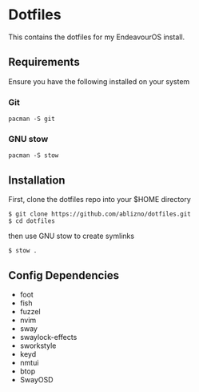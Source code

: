 # Dotfiles

This contains the dotfiles for my EndeavourOS install.

## Requirements

Ensure you have the following installed on your system

### Git

```
pacman -S git
```

### GNU stow

```
pacman -S stow
```

## Installation

First, clone the dotfiles repo into your $HOME directory

```
$ git clone https://github.com/ablizno/dotfiles.git
$ cd dotfiles
```

then use GNU stow to create symlinks

```
$ stow .
```

## Config Dependencies
- foot
- fish
- fuzzel
- nvim
- sway
- swaylock-effects
- sworkstyle
- keyd
- nmtui
- btop
- SwayOSD

